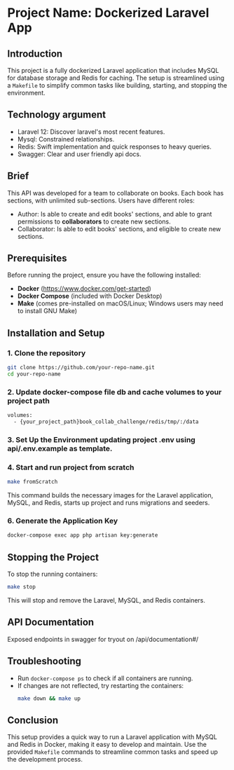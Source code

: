# Project Name: Dockerized Laravel App

## Introduction
This project is a fully dockerized Laravel application that includes MySQL for database storage and Redis for caching. 
The setup is streamlined using a `Makefile` to simplify common tasks like building, starting, and stopping the environment.

## Technology argument
* Laravel 12: Discover laravel's most recent features.
* Mysql: Constrained relationships.
* Redis: Swift implementation and quick responses to heavy queries.
* Swagger: Clear and user friendly api docs.

## Brief
This API was developed for a team to collaborate on books. Each book has sections, with unlimited sub-sections.
Users have different roles:
* Author: Is able to create and edit books' sections, and able to grant permissions to **collaborators** to create new sections.
* Collaborator: Is able to edit books' sections, and eligible to create new sections.

## Prerequisites
Before running the project, ensure you have the following installed:
- **Docker** (https://www.docker.com/get-started)
- **Docker Compose** (included with Docker Desktop)
- **Make** (comes pre-installed on macOS/Linux; Windows users may need to install GNU Make)

## Installation and Setup

### 1. Clone the repository
```bash
git clone https://github.com/your-repo-name.git
cd your-repo-name
```

### 2. Update docker-compose file db and cache volumes to your project path
```bash
volumes: 
  - {your_project_path}book_collab_challenge/redis/tmp/:/data
```

### 3. Set Up the Environment updating project .env using api/.env.example as template.

### 4. Start and run project from scratch
```bash
make fromScratch
```
This command builds the necessary images for the Laravel application, MySQL, and Redis, starts up project and runs migrations and seeders.

### 6. Generate the Application Key
```bash
docker-compose exec app php artisan key:generate
```

## Stopping the Project
To stop the running containers:
```bash
make stop
```
This will stop and remove the Laravel, MySQL, and Redis containers.

## API Documentation
Exposed endpoints in swagger for tryout on /api/documentation#/

## Troubleshooting
- Run `docker-compose ps` to check if all containers are running.
- If changes are not reflected, try restarting the containers:
  ```bash
  make down && make up
  ```

## Conclusion
This setup provides a quick way to run a Laravel application with MySQL and Redis in Docker, making it easy to develop and maintain. 
Use the provided `Makefile` commands to streamline common tasks and speed up the development process.
